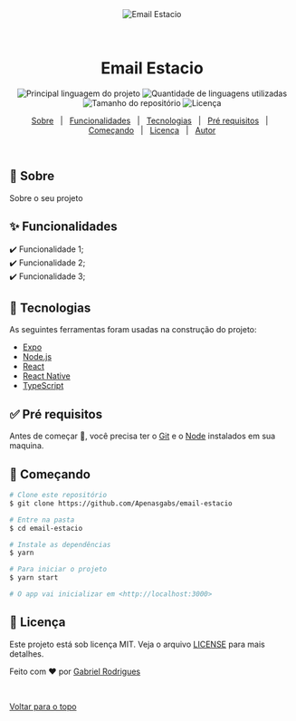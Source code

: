 <div align="center" id="top"> 
  <img src="./.github/app.gif" alt="Email Estacio" />

  &#xa0;

  <!-- <a href="https://emailestacio.netlify.com">Demo</a> -->
</div>

<h1 align="center">Email Estacio</h1>

<p align="center">
  <img alt="Principal linguagem do projeto" src="https://img.shields.io/github/languages/top/Apenasgabs/email-estacio?color=56BEB8">

  <img alt="Quantidade de linguagens utilizadas" src="https://img.shields.io/github/languages/count/Apenasgabs/email-estacio?color=56BEB8">

  <img alt="Tamanho do repositório" src="https://img.shields.io/github/repo-size/Apenasgabs/email-estacio?color=56BEB8">

  <img alt="Licença" src="https://img.shields.io/github/license/Apenasgabs/email-estacio?color=56BEB8">

  <!-- <img alt="Github issues" src="https://img.shields.io/github/issues/Apenasgabs/email-estacio?color=56BEB8" /> -->

  <!-- <img alt="Github forks" src="https://img.shields.io/github/forks/Apenasgabs/email-estacio?color=56BEB8" /> -->

  <!-- <img alt="Github stars" src="https://img.shields.io/github/stars/Apenasgabs/email-estacio?color=56BEB8" /> -->
</p>

<!-- Status -->

<!-- <h4 align="center"> 
	🚧  Email Estacio 🚀 Em construção...  🚧
</h4> 

<hr> -->

<p align="center">
  <a href="#dart-sobre">Sobre</a> &#xa0; | &#xa0; 
  <a href="#sparkles-funcionalidades">Funcionalidades</a> &#xa0; | &#xa0;
  <a href="#rocket-tecnologias">Tecnologias</a> &#xa0; | &#xa0;
  <a href="#white_check_mark-pré-requesitos">Pré requisitos</a> &#xa0; | &#xa0;
  <a href="#checkered_flag-começando">Começando</a> &#xa0; | &#xa0;
  <a href="#memo-licença">Licença</a> &#xa0; | &#xa0;
  <a href="https://github.com/Apenasgabs" target="_blank">Autor</a>
</p>

<br>

## :dart: Sobre ##

Sobre o seu projeto

## :sparkles: Funcionalidades ##

:heavy_check_mark: Funcionalidade 1;\
:heavy_check_mark: Funcionalidade 2;\
:heavy_check_mark: Funcionalidade 3;

## :rocket: Tecnologias ##

As seguintes ferramentas foram usadas na construção do projeto:

- [Expo](https://expo.io/)
- [Node.js](https://nodejs.org/en/)
- [React](https://pt-br.reactjs.org/)
- [React Native](https://reactnative.dev/)
- [TypeScript](https://www.typescriptlang.org/)

## :white_check_mark: Pré requisitos ##

Antes de começar :checkered_flag:, você precisa ter o [Git](https://git-scm.com) e o [Node](https://nodejs.org/en/) instalados em sua maquina.

## :checkered_flag: Começando ##

```bash
# Clone este repositório
$ git clone https://github.com/Apenasgabs/email-estacio

# Entre na pasta
$ cd email-estacio

# Instale as dependências
$ yarn

# Para iniciar o projeto
$ yarn start

# O app vai inicializar em <http://localhost:3000>
```

## :memo: Licença ##

Este projeto está sob licença MIT. Veja o arquivo [LICENSE](LICENSE.md) para mais detalhes.


Feito com :heart: por <a href="https://github.com/Apenasgabs" target="_blank">Gabriel Rodrigues</a>

&#xa0;

<a href="#top">Voltar para o topo</a>
